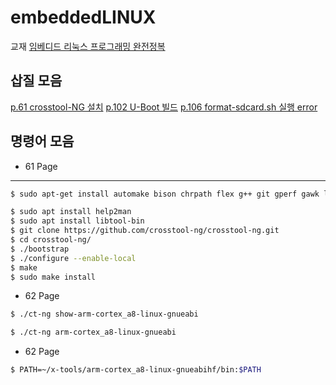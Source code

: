 # embeddedLINUX

교재
[임베디드 리눅스 프로그래밍 완전정복](http://www.kyobobook.co.kr/product/detailViewKor.laf?ejkGb=KOR&mallGb=KOR&barcode=9791161752549&orderClick=LEa&Kc=)

## 삽질 모음

[p.61 crosstool-NG 설치](https://852completed.tistory.com/99)
[p.102 U-Boot 빌드](https://852completed.tistory.com/100)
[p.106 format-sdcard.sh 실행 error](https://852completed.tistory.com/101)

## 명령어 모음

* 61 Page
---

```bash
$ sudo apt-get install automake bison chrpath flex g++ git gperf gawk libexpat1-dev libncurses5-dev libsdl1.2-dev libtool python2.7-dev texinfo
```

```bash
$ sudo apt install help2man 
$ sudo apt install libtool-bin 
$ git clone https://github.com/crosstool-ng/crosstool-ng.git 
$ cd crosstool-ng/ 
$ ./bootstrap 
$ ./configure --enable-local 
$ make 
$ sudo make install
```

* 62 Page

```bash
$ ./ct-ng show-arm-cortex_a8-linux-gnueabi
```

```bash
$ ./ct-ng arm-cortex_a8-linux-gnueabi
```

* 62 Page

```bash
$ PATH=~/x-tools/arm-cortex_a8-linux-gnueabihf/bin:$PATH
```